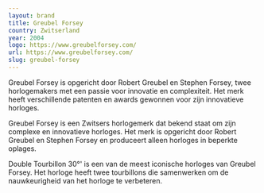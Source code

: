 ```yaml
---
layout: brand
title: Greubel Forsey
country: Zwitserland
year: 2004
logo: https://www.greubelforsey.com/
url: https://www.greubelforsey.com/
slug: greubel-forsey
---
```

Greubel Forsey is opgericht door Robert Greubel en Stephen Forsey, twee horlogemakers met een passie voor innovatie en complexiteit. Het merk heeft verschillende patenten en awards gewonnen voor zijn innovatieve horloges.

Greubel Forsey is een Zwitsers horlogemerk dat bekend staat om zijn complexe en innovatieve horloges. Het merk is opgericht door Robert Greubel en Stephen Forsey en produceert alleen horloges in beperkte oplages.

Double Tourbillon 30°' is een van de meest iconische horloges van Greubel Forsey. Het horloge heeft twee tourbillons die samenwerken om de nauwkeurigheid van het horloge te verbeteren.

